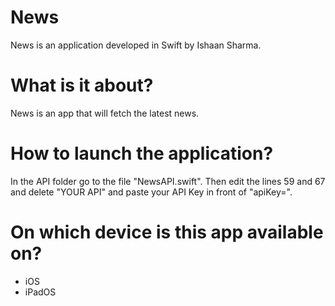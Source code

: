 # News
News is an application developed in Swift by Ishaan Sharma.

# What is it about?
News is an app that will fetch the latest news.

# How to launch the application?
In the API folder go to the file "NewsAPI.swift". Then edit the lines 59 and 67 and delete "YOUR API" and paste your API Key in front of "apiKey=".

# On which device is this app available on?
- iOS
- iPadOS
